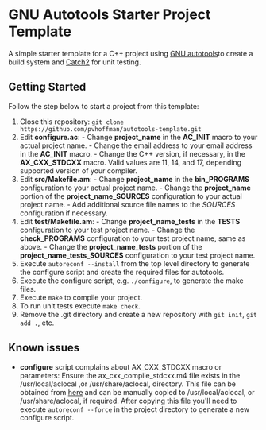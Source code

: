 # GNU Autotools Starter Project Template

A simple starter template for a C++ project using [GNU autotools](https://www.gnu.org/software/automake/manual/html_node/Autotools-Introduction.html )to create a build system and [Catch2](https://github.com/catchorg/Catch2) for unit testing.

## Getting Started

Follow the step below to start a project from this template:
1.  Close this repository:  `git clone https://github.com/pvhoffman/autotools-template.git`
2.  Edit **configure.ac**:
        - Change **project_name** in the **AC_INIT** macro to your actual project name.
        - Change the email address to your email address in the **AC_INIT** macro.
        - Change the C++ version, if necessary, in the **AX_CXX_STDCXX** macro.  Valid values are 11, 14, and 17, depending supported version of your compiler.
3.  Edit **src/Makefile.am**:
        - Change **project_name** in the **bin_PROGRAMS** configuration to your actual project name.
        - Change the **project_name** portion of the **project_name_SOURCES** configuration to your actual project name.
        - Add additional source file names to the *SOURCES* configuration if necessary.
4.  Edit  **test/Makefile.am**:
        - Change **project_name_tests** in the **TESTS** configuration to your test project name.
        - Change the **check_PROGRAMS** configuration to your test project name, same as above.
        - Change the **project_name_tests** portion of the **project_name_tests_SOURCES** configuration to your test project name.
5.  Execute `autoreconf --install` from the top level directory to generate the configure script and create the required files for autotools.
6.  Execute the configure script, e.g. `./configure`, to generate the make files.
7.  Execute `make` to compile your project.
8.  To run unit tests execute `make check`.
9.  Remove the .git directory and create a new repository with `git init`, `git add .`, etc.

## Known issues
- **configure** script complains about AX_CXX_STDCXX macro or parameters: Ensure the ax_cxx_compile_stdcxx.m4 file exists in the /usr/local/aclocal ,or /usr/share/aclocal, directory.  This file can be obtained from [here](http://git.savannah.gnu.org/gitweb/?p=autoconf-archive.git;a=blob_plain;f=m4/ax_cxx_compile_stdcxx.m4) and can be manually copied to /usr/local/aclocal, or /usr/share/aclocal, if required.  After copying this file you'll need to execute `autoreconf --force` in the project directory to generate a new configure script.


